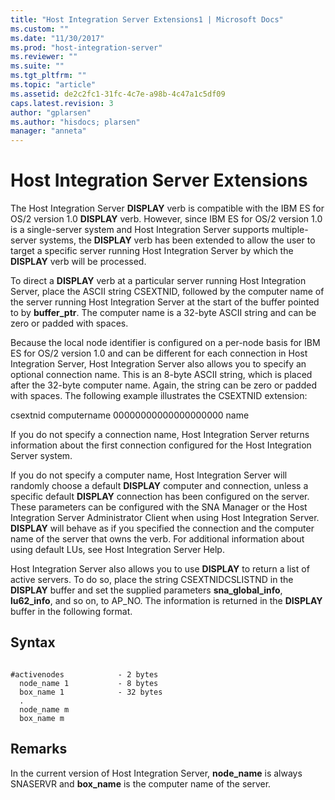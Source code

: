 ```yaml
---
title: "Host Integration Server Extensions1 | Microsoft Docs"
ms.custom: ""
ms.date: "11/30/2017"
ms.prod: "host-integration-server"
ms.reviewer: ""
ms.suite: ""
ms.tgt_pltfrm: ""
ms.topic: "article"
ms.assetid: de2c2fc1-31fc-4c7e-a98b-4c47a1c5df09
caps.latest.revision: 3
author: "gplarsen"
ms.author: "hisdocs; plarsen"
manager: "anneta"
---
```

# Host Integration Server Extensions
The Host Integration Server **DISPLAY** verb is compatible with the IBM ES for OS/2 version 1.0 **DISPLAY** verb. However, since IBM ES for OS/2 version 1.0 is a single-server system and Host Integration Server supports multiple-server systems, the **DISPLAY** verb has been extended to allow the user to target a specific server running Host Integration Server by which the **DISPLAY** verb will be processed.  
  
 To direct a **DISPLAY** verb at a particular server running Host Integration Server, place the ASCII string CSEXTNID, followed by the computer name of the server running Host Integration Server at the start of the buffer pointed to by **buffer_ptr**. The computer name is a 32-byte ASCII string and can be zero or padded with spaces.  
  
 Because the local node identifier is configured on a per-node basis for IBM ES for OS/2 version 1.0 and can be different for each connection in Host Integration Server, Host Integration Server also allows you to specify an optional connection name. This is an 8-byte ASCII string, which is placed after the 32-byte computer name. Again, the string can be zero or padded with spaces. The following example illustrates the CSEXTNID extension:  
  
 csextnid computername 00000000000000000000 name  
  
 If you do not specify a connection name, Host Integration Server returns information about the first connection configured for the Host Integration Server system.  
  
 If you do not specify a computer name, Host Integration Server will randomly choose a default **DISPLAY** computer and connection, unless a specific default **DISPLAY** connection has been configured on the server. These parameters can be configured with the SNA Manager or the Host Integration Server Administrator Client when using Host Integration Server. **DISPLAY** will behave as if you specified the connection and the computer name of the server that owns the verb. For additional information about using default LUs, see Host Integration Server Help.  
  
 Host Integration Server also allows you to use **DISPLAY** to return a list of active servers. To do so, place the string CSEXTNIDCSLISTND in the **DISPLAY** buffer and set the supplied parameters **sna_global_info**, **lu62_info**, and so on, to AP_NO. The information is returned in the **DISPLAY** buffer in the following format.  
  
## Syntax  
  
```  
  
#activenodes            - 2 bytes  
  node_name 1           - 8 bytes  
  box_name 1            - 32 bytes  
  .  
  node_name m  
  box_name m  
```  
  
## Remarks  
 In the current version of Host Integration Server, **node_name** is always SNASERVR and **box_name** is the computer name of the server.